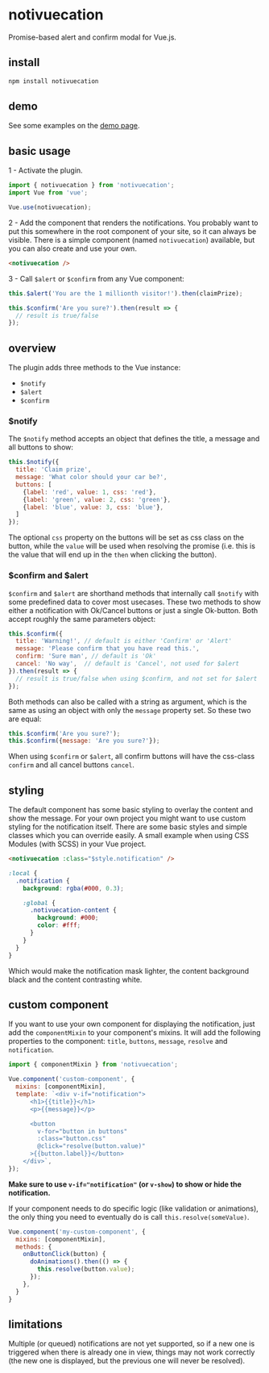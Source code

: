 # notivuecation

Promise-based alert and confirm modal for Vue.js. 

## install

```sh
npm install notivuecation
```

## demo
See some examples on the [demo page](https://petervdn.github.io/notivuecation/example/).

## basic usage

1 - Activate the plugin.
```javascript
import { notivuecation } from 'notivuecation';
import Vue from 'vue';

Vue.use(notivuecation);
```

2 - Add the component that renders the notifications. You probably want to put this somewhere in the root component of your site, so it can always be visible. There is a simple component (named `notivuecation`) available, but you can also create and use your own.
```html
<notivuecation />
```

3 - Call `$alert` or `$confirm` from any Vue component:
```javascript
this.$alert('You are the 1 millionth visitor!').then(claimPrize);

this.$confirm('Are you sure?').then(result => {
  // result is true/false
});
```

## overview
The plugin adds three methods to the Vue instance:
* `$notify`
* `$alert`
* `$confirm`

### $notify
The `$notify` method accepts an object that defines the title, a message and all buttons to show:
```javascript
this.$notify({
  title: 'Claim prize',
  message: 'What color should your car be?',
  buttons: [
    {label: 'red', value: 1, css: 'red'},
    {label: 'green', value: 2, css: 'green'},
    {label: 'blue', value: 3, css: 'blue'},
  ]
});
```
The optional `css` property on the buttons will be set as css class on the button, while the `value` will be used when resolving the promise (i.e. this is the value that will end up in the `then` when clicking the button).

### $confirm and $alert
`$confirm` and `$alert` are shorthand methods that internally call `$notify` with some predefined data to cover most usecases. These two methods to show either a notification with Ok/Cancel buttons or just a single Ok-button. Both accept roughly the same parameters object:

```javascript
this.$confirm({
  title: 'Warning!', // default is either 'Confirm' or 'Alert'
  message: 'Please confirm that you have read this.',
  confirm: 'Sure man', // default is 'Ok'
  cancel: 'No way',  // default is 'Cancel', not used for $alert
}).then(result => {
  // result is true/false when using $confirm, and not set for $alert
});
```

Both methods can also be called with a string as argument, which is the same as using an object with only the `message` property set. So these two are equal:
```javascript
this.$confirm('Are you sure?');
this.$confirm({message: 'Are you sure?'});
```

When using `$confirm` or `$alert`, all confirm buttons will have the css-class `confirm` and all cancel buttons `cancel`.

## styling
The default component has some basic styling to overlay the content and show the message.
For your own project you might want to use custom styling for the notification itself.
There are some basic styles and simple classes which you can override easily.
A small example when using CSS Modules (with SCSS) in your Vue project.

```html
<notivuecation :class="$style.notification" />
```

```scss
:local {
  .notification {
    background: rgba(#000, 0.3);

    :global {
      .notivuecation-content {
        background: #000;
        color: #fff;
      }
    }
  }
}
```

Which would make the notification mask lighter, the content background black and the content contrasting white.


## custom component
If you want to use your own component for displaying the notification, just add the `componentMixin` to your component's mixins. It will add the following properties to the component: `title`, `buttons`, `message`, `resolve` and `notification`.

```javascript
import { componentMixin } from 'notivuecation';

Vue.component('custom-component', {
  mixins: [componentMixin],
  template: `<div v-if="notification">
      <h1>{{title}}</h1>
      <p>{{message}}</p>

      <button
        v-for="button in buttons"
        :class="button.css"
        @click="resolve(button.value)"
      >{{button.label}}</button>
    </div>`,
});
```

__Make sure to use `v-if="notification"` (or `v-show`) to show or hide the notification.__


If your component needs to do specific logic (like validation or animations), the only thing you need to eventually do is call `this.resolve(someValue)`.
```javascript
Vue.component('my-custom-component', {
  mixins: [componentMixin],
  methods: {
    onButtonClick(button) {
      doAnimations().then(() => {
        this.resolve(button.value);
      });
    },
  }
}
```

## limitations
Multiple (or queued) notifications are not yet supported, so if a new one is triggered when there is already one in view, things may not work correctly (the new one is displayed, but the previous one will never be resolved).
